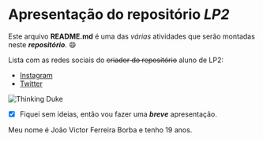 # Apresentação do repositório _LP2_

Este arquivo __README.md__ é uma das *várias* atividades que serão montadas neste ***repositório***. 😄

Lista com as redes sociais do ~~criador do repositório~~ aluno de LP2:

- [Instagram](https://www.instagram.com/_jvborba/)
- [Twitter](https://twitter.com/Borba987)

![Thinking Duke](http://cr.openjdk.java.net/~jeff/Duke/png/Thinking.png)

- [x] Fiquei sem ideias, então vou fazer uma ***breve*** apresentação.  

Meu nome é João Victor Ferreira Borba e tenho 19 anos.
